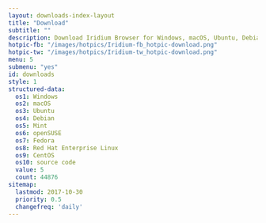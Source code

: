 ```yaml
---
layout: downloads-index-layout
title: "Download"
subtitle: ""
description: Download Iridium Browser for Windows, macOS, Ubuntu, Debian, Mint, OpenSUSE, Fedora, Red Hat Enterprise Linux / CentOS
hotpic-fb: "/images/hotpics/Iridium-fb_hotpic-download.png"
hotpic-tw: "/images/hotpics/Iridium-tw_hotpic-download.png"
menu: 5
submenu: "yes"
id: downloads
style: 1
structured-data:
  os1: Windows
  os2: macOS
  os3: Ubuntu
  os4: Debian
  os5: Mint
  os6: openSUSE
  os7: Fedora
  os8: Red Hat Enterprise Linux
  os9: CentOS
  os10: source code
  value: 5
  count: 44876
sitemap:
  lastmod: 2017-10-30
  priority: 0.5
  changefreq: 'daily'
---
```


